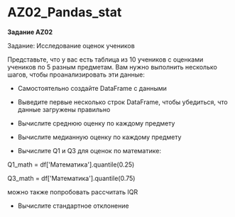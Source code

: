 # AZ02_Pandas_stat
**Задание AZ02**

Задание: Исследование оценок учеников

Представьте, что у вас есть таблица из 10 учеников с оценками учеников по 5 разным предметам. Вам нужно выполнить несколько шагов, чтобы проанализировать эти данные:

- Самостоятельно создайте DataFrame с данными

- Выведите первые несколько строк DataFrame, чтобы убедиться, что данные загружены правильно

- Вычислите среднюю оценку по каждому предмету

- Вычислите медианную оценку по каждому предмету

- Вычислите Q1 и Q3 для оценок по математике:

Q1_math = df['Математика'].quantile(0.25)

Q3_math = df['Математика'].quantile(0.75)

можно также попробовать рассчитать IQR
- Вычислите стандартное отклонение